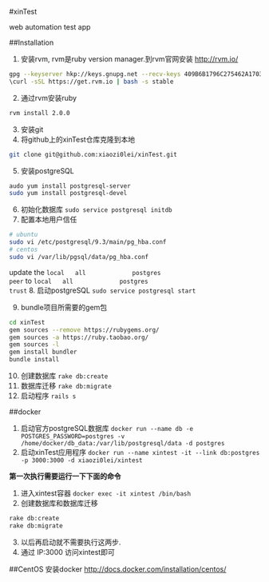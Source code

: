 #xinTest

web automation test app

##Installation

1. 安装rvm, rvm是ruby version manager.到rvm官网安装 http://rvm.io/

  ```bash
  gpg --keyserver hkp://keys.gnupg.net --recv-keys 409B6B1796C275462A1703113804BB82D39DC0E3
  \curl -sSL https://get.rvm.io | bash -s stable
  ```

2. 通过rvm安装ruby
  ```bash
  rvm install 2.0.0
  ```

3. 安装git
4. 将github上的xinTest仓库克隆到本地
  ```bash
  git clone git@github.com:xiaozi0lei/xinTest.git
  ```
5. 安装postgreSQL
  ```sh
  audo yum install postgresql-server
  sudo yum install postgresql-devel
  ```

6. 初始化数据库 `sudo service postgresql initdb`
7. 配置本地用户信任
  ```sh
  # ubuntu
  sudo vi /etc/postgresql/9.3/main/pg_hba.conf
  # centos
  sudo vi /var/lib/pgsql/data/pg_hba.conf
  ```

  update the `local   all             postgres                                peer` to `local   all             postgres                                trust`
8. 启动postgreSQL `sudo service postgresql start`

9. bundle项目所需要的gem包
  ```bash
  cd xinTest
  gem sources --remove https://rubygems.org/
  gem sources -a https://ruby.taobao.org/
  gem sources -l
  gem install bundler
  bundle install
  ```

10. 创建数据库 `rake db:create`
11. 数据库迁移 `rake db:migrate`
12. 启动程序 `rails s`

##docker

1. 启动官方postgreSQL数据库 `docker run --name db -e POSTGRES_PASSWORD=postgres -v /home/docker/db_data:/var/lib/postgresql/data -d postgres`
2. 启动xinTest应用程序 `docker run --name xintest -it --link db:postgres -p 3000:3000 -d xiaozi0lei/xintest`

**第一次执行需要运行一下下面的命令**

1. 进入xintest容器 `docker exec -it xintest /bin/bash`
2. 创建数据库和数据库迁移
  ```bash
  rake db:create
  rake db:migrate
  ```

3. 以后再启动就不需要执行这两步.
4. 通过 IP:3000 访问xintest即可

##CentOS 安装docker
http://docs.docker.com/installation/centos/

